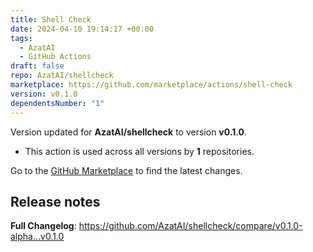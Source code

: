 ```yaml
---
title: Shell Check
date: 2024-04-10 19:14:17 +00:00
tags:
  - AzatAI
  - GitHub Actions
draft: false
repo: AzatAI/shellcheck
marketplace: https://github.com/marketplace/actions/shell-check
version: v0.1.0
dependentsNumber: "1"
---
```



Version updated for **AzatAI/shellcheck** to version **v0.1.0**.
- This action is used across all versions by **1** repositories.

Go to the [GitHub Marketplace](https://github.com/marketplace/actions/shell-check) to find the latest changes.

## Release notes

**Full Changelog**: https://github.com/AzatAI/shellcheck/compare/v0.1.0-alpha...v0.1.0
